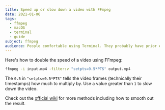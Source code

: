```yaml
---
title: Speed up or slow down a video with FFmpeg
date: 2021-01-06
tags:
  - ffmpeg
  - macOS
  - terminal
  - guide
subject: ffmpeg
audience: People comfortable using Terminal. They probably have prior experience with FFmpeg or similar.
---
```


Here's how to double the speed of a video using FFmpeg:

```bash
ffmpeg -i input.mp4 -filter:v "setpts=0.5*PTS" output.mp4
```

The `0.5` in `"setpts=0.5*PTS"` tells the video frames (technically their timestamps) how much to multiply by. Use a value greater than `1` to slow down the video.

Check out the [official wiki](https://trac.ffmpeg.org/wiki/How%20to%20speed%20up%20/%20slow%20down%20a%20video#setptsfilter) for more methods including how to smooth out the result.
